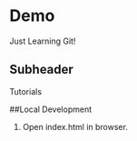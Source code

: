 # Demo
Just Learning Git!

## Subheader

Tutorials 

##Local Development

1. Open index.html in browser.